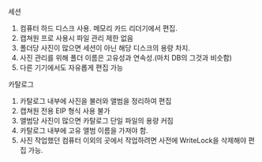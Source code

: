 세션
1. 컴퓨터 하드 디스크 사용. 메모리 카드 리더기에서 편집.
2. 캡쳐원 프로 사용시 파일 관리 제한 없음
3. 폴더당 사진이 많으면 세션이 아닌 해당 디스크의 용량 차지.
4. 사진 관리를 위해 폴더 이름은 고유성과 연속성.(마치 DB의 그것과 비슷함)
5. 다른 기기에서도 자유롭게 편집 가능

카탈로그
1. 카탈로그 내부에 사진을 불러와 앨범을 정리하여 편집
2. 캡쳐원 전용 EIP 형식 사용 불가
3. 앨범당 사진이 많으면 카탈로그 단일 파일의 용량 커짐
4. 카탈로그 내부에 고유 앨범 이름을 가져야 함.
5. 사진 작업했던 컴퓨터 이외의 곳에서 작업하려면 사전에 WriteLock을 삭제해야 편집 가능.

